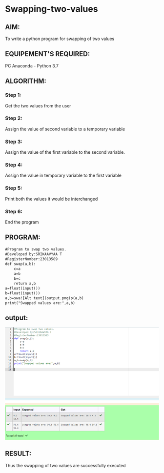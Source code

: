 # Swapping-two-values
## AIM:
To write a python program for swapping of two values
## EQUIPEMENT'S REQUIRED: 
PC
Anaconda - Python 3.7
## ALGORITHM: 
### Step 1:
Get the two values from the user
### Step 2: 
Assign the value of second variable to a temporary variable 
### Step 3: 
Assign the value of the first variable to the second variable.
### Step 4:  
Assign the value in temporary variable to the first variable
### Step 5: 
Print both the values it would be interchanged
### Step 6: 
End the program
## PROGRAM:
```
#Program to swap two values.
#Developed by:SRIKAAVYAA T 
#RegisterNumber:23013589
def swap(a,b):
    c=a
    a=b
    b=c
    return a,b
a=float(input())
b=float(input())
a,b=swa![Alt text](output.png)p(a,b)
print("Swapped values are:",a,b)
```
 ## output:
 ![output](/output.png)
 
 
## RESULT:
Thus the swapping of two values are successfully executed



